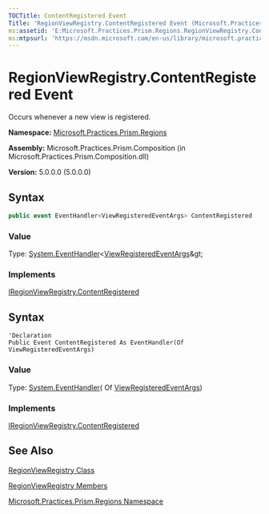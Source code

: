 ```yaml
---
TOCTitle: ContentRegistered Event
Title: 'RegionViewRegistry.ContentRegistered Event (Microsoft.Practices.Prism.Regions)'
ms:assetid: 'E:Microsoft.Practices.Prism.Regions.RegionViewRegistry.ContentRegistered'
ms:mtpsurl: 'https://msdn.microsoft.com/en-us/library/microsoft.practices.prism.regions.regionviewregistry.contentregistered(v=pandp.50)'
---
```


# RegionViewRegistry.ContentRegistered Event

Occurs whenever a new view is registered.

**Namespace:** [Microsoft.Practices.Prism.Regions](https://msdn.microsoft.com/en-us/library/microsoft.practices.prism.regions(v=pandp.50))

**Assembly:** Microsoft.Practices.Prism.Composition (in Microsoft.Practices.Prism.Composition.dll)

**Version:** 5.0.0.0 (5.0.0.0)

## Syntax

```C#
public event EventHandler<ViewRegisteredEventArgs> ContentRegistered
```

### Value

Type: [System.EventHandler](http://msdn.microsoft.com/en-us/library/db0etb8x)&lt;[ViewRegisteredEventArgs](https://msdn.microsoft.com/en-us/library/microsoft.practices.prism.regions.viewregisteredeventargs(v=pandp.50))&gt;

### Implements

[IRegionViewRegistry.ContentRegistered](https://msdn.microsoft.com/en-us/library/microsoft.practices.prism.regions.iregionviewregistry.contentregistered(v=pandp.50))

## Syntax

```VB
'Declaration
Public Event ContentRegistered As EventHandler(Of ViewRegisteredEventArgs)
```

### Value

Type: [System.EventHandler](http://msdn.microsoft.com/en-us/library/db0etb8x)( Of [ViewRegisteredEventArgs](https://msdn.microsoft.com/en-us/library/microsoft.practices.prism.regions.viewregisteredeventargs(v=pandp.50)))

### Implements

[IRegionViewRegistry.ContentRegistered](https://msdn.microsoft.com/en-us/library/microsoft.practices.prism.regions.iregionviewregistry.contentregistered(v=pandp.50))

## See Also

[RegionViewRegistry Class](https://msdn.microsoft.com/en-us/library/microsoft.practices.prism.regions.regionviewregistry(v=pandp.50))

[RegionViewRegistry Members](https://msdn.microsoft.com/en-us/library/microsoft.practices.prism.regions.regionviewregistry_members(v=pandp.50))

[Microsoft.Practices.Prism.Regions Namespace](https://msdn.microsoft.com/en-us/library/microsoft.practices.prism.regions(v=pandp.50))
